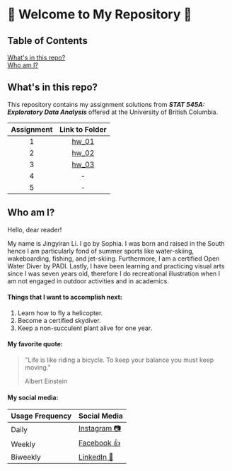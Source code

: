 # :star2: Welcome to My Repository :star2:

## Table of Contents  
[What's in this repo?](#what)  
[Who am I?](#who)  
   
<a name="what"/></a>
## What's in this repo?
This repository contains my assignment solutions from  **_STAT 545A: Exploratory Data Analysis_** offered at the University of British Columbia. 

|Assignment | Link to Folder |
|:----------:|:-------------------:|
| 1 |[hw_01](https://github.com/STAT545-UBC-hw-2019-20/stat545-hw-lijingyiran/tree/master/hw_01) |
| 2 |[hw_02](https://github.com/STAT545-UBC-hw-2019-20/stat545-hw-lijingyiran/tree/master/hw_02)|
| 3 |[hw_03](https://github.com/STAT545-UBC-hw-2019-20/stat545-hw-lijingyiran/tree/master/hw_03)|
| 4 |-|
| 5 |-|



<a name="who"/></a>
## Who am I?
Hello, dear reader! 

My name is Jingyiran Li. I go by Sophia. I was born and raised in the South hence I am particularly fond of summer sports like water-skiing, wakeboarding, fishing, and jet-skiing. Furthermore, I am a certified Open Water Diver by PADI. Lastly, I have been learning and practicing visual arts since I was seven years old, therefore I do recreational illustration when I am not engaged in outdoor activities and in academics. 

#### Things that I want to accomplish next:
  1. Learn how to fly a helicopter.
  2. Become a certified skydiver.
  3. Keep a non-succulent plant alive for one year. 
  
#### My favorite quote:
> "Life is like riding a bicycle. To keep your balance you must keep moving."
>
> Albert Einstein

#### My social media:

|    **Usage Frequency**  | **Social Media**                                                |
|-------------------------|-----------------------------------------------------------------|
| Daily                   | [Instagram :camera:](https://www.instagram.com/lijingyiran/)    |
| Weekly                  | [Facebook :+1:](https://www.facebook.com/lijingyiran)           |
| Biweekly                | [LinkedIn :briefcase:](https://www.linkedin.com/in/lijingyiran/)|
